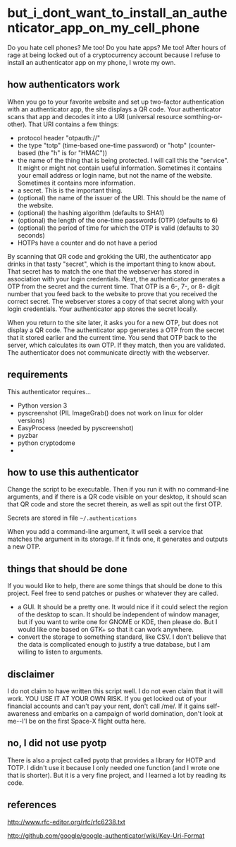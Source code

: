 # but_i_dont_want_to_install_an_authenticator_app_on_my_cell_phone

Do you hate cell phones? Me too! Do you hate apps? Me too! After hours of rage at being
locked out of a cryptocurrency account because I refuse to install an authenticator app
on my phone, I wrote my own.

## how authenticators work

When you go to your favorite website and set up two-factor authentication with an authenticator app,
the site displays a QR code. Your authenticator scans that app and decodes it into a URI (universal
resource somthing-or-other). That URI contains a few things:

- protocol header "otpauth://"
- the type "totp" (time-based one-time password) or "hotp" (counter-based (the "h" is for "HMAC"))
- the name of the thing that is being protected. I will call this the "service". It might or might not contain useful information. Sometimes it contains your email address or login name, but not the name of the website. Sometimes it contains more information.
- a secret. This is the important thing.
- (optional) the name of the issuer of the URI. This should be the name of the website.
- (optional) the hashing algorithm (defaults to SHA1)
- (optional) the length of the one-time passwords (OTP) (defaults to 6)
- (optional) the period of time for which the OTP is valid (defaults to 30 seconds)
- HOTPs have a counter and do not have a period

By scanning that QR code and grokking the URI, the authenticator app drinks in that tasty "secret", which is the important thing to know about.
That secret has to match the one that the webserver has stored in association with your login credentials. Next, the authenticator
generates a OTP from the secret and the current time. That OTP is a 6-, 7-, or 8- digit number that you feed back to the website to
prove that you received the correct secret. The webserver stores a copy of that secret along with your login credentials.
Your authenticator app stores the secret locally.

When you return to the site later, it asks you for a new OTP, but does not display a QR code. The authenticator app
generates a OTP from the secret that it stored earlier and the current time. You send that OTP back to the server, which
calculates its own OTP. If they match, then you are validated. The authenticator does not communicate directly with the webserver.

## requirements

This authenticator requires...

- Python version 3
- pyscreenshot (PIL ImageGrab() does not work on linux for older versions)
- EasyProcess (needed by pyscreenshot)
- pyzbar
- python cryptodome
- 
## how to use this authenticator

Change the script to be executable. Then if you run it with no command-line arguments, and if there is a QR code visible
on your desktop, it should scan that QR code and store the secret therein, as well as spit out the first OTP.

Secrets are stored in file `~/.authentications`

When you add a command-line argument, it will seek a service that matches the argument in its storage. If it finds one,
it generates and outputs a new OTP.

## things that should be done

If you would like to help, there are some things that should be done to this project. Feel free to send patches or pushes or whatever they are called.

- a GUI. It should be a pretty one. It would nice if it could select the region of the desktop to scan. It should be independent of window manager, but if you want to write one for GNOME or KDE, then please do. But I would like one based on GTK+ so that it can work anywhere.
- convert the storage to something standard, like CSV. I don't believe that the data is complicated enough to justify a true database, but I am willing to listen to arguments.

## disclaimer

I do not claim to have written this script well. I do not even claim that it will work.
YOU USE IT AT YOUR OWN RISK. If you get locked out of your financial accounts and can't pay your rent, don't call /me/.
If it gains self-awareness and embarks on a campaign of world domination, don't look at me--I'l be on the first
Space-X flight outta here.

## no, I did not use pyotp

There is also a project called pyotp that provides a library for HOTP and TOTP. I didn't
use it because I only needed one function (and I wrote one that is shorter).
But it is a very fine project, and I learned a lot by reading its code.

## references

http://www.rfc-editor.org/rfc/rfc6238.txt

http://github.com/google/google-authenticator/wiki/Key-Uri-Format
